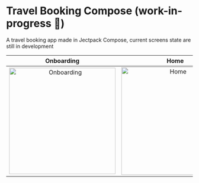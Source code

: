 # Travel Booking Compose (work-in-progress :construction:)


A travel booking app made in Jectpack Compose, current screens state are still in development 

|  Onboarding   |  Home  | Detail | Calendar |
|:----------:|:-------------:|:------:|:------:|
| <img width="287" alt="Onboarding" src="https://user-images.githubusercontent.com/47061341/192165351-1b5cd414-e20a-4854-99ef-2a3c56958dad.png"> | <img width="291" alt="Home" src="https://user-images.githubusercontent.com/47061341/192165383-cfb7c7de-f553-4aac-b996-781fb894d4f4.png">| <img width="290" alt="Detail" src="https://user-images.githubusercontent.com/47061341/192165421-a9e8d201-eda6-4e34-9f58-a5aa29c3a46b.png"> |<img width="288" alt="Calendar" src="https://user-images.githubusercontent.com/47061341/192165498-648a338e-6cb8-4c3f-a998-cef899339e6b.png">


